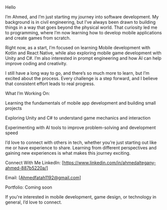 Hello

I’m Ahmed, and I’m just starting my journey into software development. My background is in civil engineering, but I’ve always been drawn to building things in a way that goes beyond the physical world. That curiosity led me to programming, where I’m now learning how to develop mobile applications and create games from scratch.

Right now, as a start, I’m focused on learning Mobile development with Kotlin and React Native, while also exploring mobile game development with Unity and C#. I’m also interested in prompt engineering and how AI can help improve coding and creativity.

I still have a long way to go, and there’s so much more to learn, but I’m excited about the process. Every challenge is a step forward, and I believe that consistent effort leads to real progress.

What I’m Working On:

Learning the fundamentals of mobile app development and building small projects

Exploring Unity and C# to understand game mechanics and interaction

Experimenting with AI tools to improve problem-solving and development speed

I’d love to connect with others in tech, whether you’re just starting out like me or have experience to share. Learning from different perspectives and gaining new experiences is what makes this journey exciting.

Connect With Me
LinkedIn: [https://www.linkedin.com/in/ahmedaltegany-ahmed-887b5220a/]

Email: [Ahmedfatah1192@gmail.com]

Portfolio: Coming soon

If you're interested in mobile development, game design, or technology in general, I’d love to connect.
